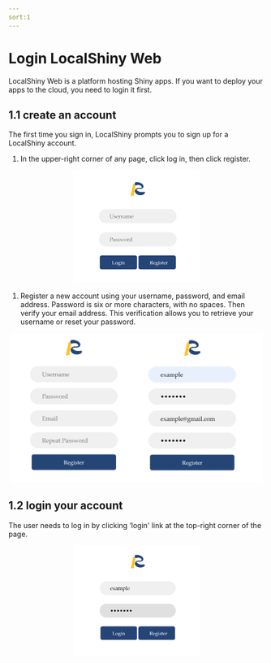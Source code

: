 ```yaml
---
sort:1
---
```


# Login LocalShiny Web
LocalShiny Web is a platform hosting Shiny apps. If you want to deploy your apps to the cloud, you need to login it first.

## 1.1 create an account
The first time you sign in, LocalShiny prompts you to sign up for a LocalShiny account.

1) In the upper-right corner of any page, click log in, then click register.

<div align=center><img width = '250'  src ="images/01_create.png"/></div>

1) Register a new account using your username, password, and email address. Password is six or more characters, with no spaces. Then verify your email address. This verification allows you to retrieve your username or reset your password.

<div align=center><img width = '500'  src ="images/02_register.png"/></div>

## 1.2 login your account
The user needs to log in by clicking ‘login' link at the top-right corner of the page.

<div align=center><img width = '250'  src ="images/03_login.png"/></div>
